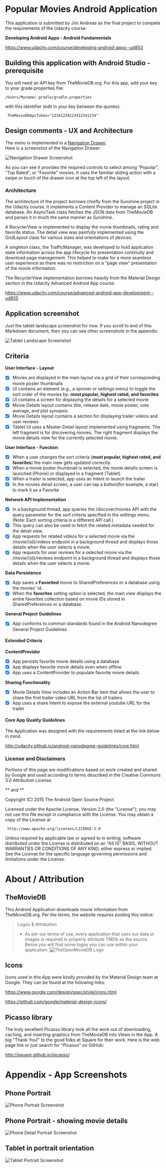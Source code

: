 # Popular Movies Android Application

This application is submitted by Jim Andreas as the final project to compete the requirements of the Udacity course:

**Developing Android Apps - Android Fundamentals**

https://www.udacity.com/course/developing-android-apps--ud853

## Building this application with Android Studio - prerequisite

You will need an API key from TheMovieDB.org.  For this app, add your key to your grade.properties file:

    /Users/Myname/.gradle/gradle.properties

with this identifier (edit in your key between the quotes):

     TheMovieDbApiToken="12341234123412341234"


## Design comments - UX and Architecture

The menu is implemented in a [Navigation Drawer](https://www.google.de/design/spec/patterns/navigation-drawer.html).   
Here is a screenshot of the Navigation Drawer:

![Navigation Drawer Screenshot](./screenshot_nav_drawer.PNG)

As you can see it provides the required controls to select among "Popular", "Top Rated", or "Favorite" movies.
It uses the familiar sliding action with a swipe or touch of the drawer icon at the top left of the layout.

### Architecture

The architecture of the project borrows chiefly from the Sunshine project in the Udacity course.  It implements a Content Provider
to manage an SQLite database.  An AsyncTask class fetches the JSON data from TheMovieDB and parses it in much the same 
manner as Sunshine.

A RecyclerView is implemented to display the movie thumbnails, rating and favorite status.   The detail view was painfully 
implemented using the GridLayout class for various sizes and orientations of devices.

A singleton class, the TrafficManager, was developed to hold application state information across the app lifecycle 
for presentation continuity and download page management.  This helped to make for a more seamless user experience as there
was no restriction on a "page view" presentation of the movie information.

The RecyclerView implementation borrows heavily from the Material Design section in the Udacity Advanced Android App course:

https://www.udacity.com/course/advanced-android-app-development--ud855

## Application screenshot
Just the tablet landscape screenshot for now.   If you scroll to end of this Markdown document, then you can see other screenshots in the appendix.

![Tablet Landscape Screenshot](./screenshot_tablet_landscape.png)

## Criteria

**User Interface - Layout**

- [X] Movies are displayed in the main layout via a grid of their corresponding movie poster thumbnails
- [X] UI contains an element (e.g., a spinner or settings menu) to toggle the sort order of the movies by: **most popular, highest rated, and favorites**
- [X] UI contains a screen for displaying the details for a selected movie
- [X] Movie Details layout contains title, release date, movie poster, vote average, and plot synopsis.
- [X] Movie Details layout contains a section for displaying trailer videos and user reviews
- [X] Tablet UI uses a Master-Detail layout implemented using fragments. The left fragment is for discovering movies. The right fragment displays the movie details view for the currently selected movie.

**User Interface - Function**
- [X] When a user changes the sort criteria (**most popular, highest rated, and favorites**) the main view gets updated correctly.
- [X] When a movie poster thumbnail is selected, the movie details screen is launched [Phone] or displayed in a fragment [Tablet]
- [X] When a trailer is selected, app uses an Intent to launch the trailer
- [X] In the movies detail screen, a user can tap a button(for example, a star) to mark it as a Favorite

**Network API Implementation**
- [X] In a background thread, app queries the /discover/movies API with the query parameter for the sort criteria specified in the settings menu. (Note: Each sorting criteria is a different API call.)
- [X] This query can also be used to fetch the related metadata needed for the detail view.
- [X] App requests for related videos for a selected movie via the /movie/{id}/videos endpoint in a background thread and displays those details when the user selects a movie.
- [X] App requests for user reviews for a selected movie via the /movie/{id}/reviews endpoint in a background thread and displays those details when the user selects a movie.

**Data Persistence**
- [X] App saves a **Favorited** movie to SharedPreferences or a database using the movies'  id.
- [X] When the **favorites** setting option is selected, the main view displays the entire favorites collection based on movie IDs stored in SharedPreferences or a database.

**General Project Guidelines**
- [X] App conforms to common standards found in the Android Nanodegree General Project Guidelines 

#### Extended Criteria

**ContentProvider**
- [X] App persists favorite movie details using a database
- [X] App displays favorite movie details even when offline
- [X] App uses a ContentProvider to populate favorite movie details

**Sharing Functionality**
- [X] Movie Details View includes an Action Bar item that allows the user to share the first trailer video URL from the list of trailers
- [X] App uses a share Intent to expose the external youtube URL for the trailer

#### Core App Quality Quidelines

The Application was designed with the requirements listed at the link below in mind.

http://udacity.github.io/android-nanodegree-guidelines/core.html

### License and Disclaimers

Portions of this page are modifications based on work created and shared by Google and used according to terms described in the Creative Commons 3.0 Attribution License

** and **

Copyright (C) 2015 The Android Open Source Project

Licensed under the Apache License, Version 2.0 (the "License");
you may not use this file except in compliance with the License.
You may obtain a copy of the License at

     http://www.apache.org/licenses/LICENSE-2.0

Unless required by applicable law or agreed to in writing, software
distributed under the License is distributed on an "AS IS" BASIS,
WITHOUT WARRANTIES OR CONDITIONS OF ANY KIND, either express or implied.
See the License for the specific language governing permissions and
limitations under the License.

# About / Attribution

## TheMovieDB

This Android Application downloads movie information from TheMovieDB.org.   Per the terms, the website 
requires posting this notice:

> Logos & Attribution
>- As per our terms of use, every application that uses our data or images is required to properly attribute TMDb as the source. Below you will find some logos you can use within your application.
![TheOpenMovieDB Logo](https://assets.tmdb.org/images/logos/var_1_1_PoweredByTMDB_Blk_Logo_Antitled.png)


## Icons

Icons used in this App were kindly provided by the Material Design team at Google.  They can be found at the following links:

https://www.google.com/design/spec/style/icons.html

https://github.com/google/material-design-icons/

## Picasso library

The truly excellent Picasso library took all the work out of downloading, caching, and inserting graphics from TheMovieDB into Views in the App.
A big "Thank You!" to the good folks at Square for their work.   Here is the web page link or just search for "Picasso" on GitHub:

http://square.github.io/picasso/

# Appendix - App Screenshots

## Phone Portrait
![Phone Portrait Screenshot](./screenshot_phone_portrait.png)
## Phone Portrait - showing movie details
![Phone Detail Portrait Screenshot](./screenshot_phone_details_portrait.png)
## Tablet in portrait orientation
![Tablet Portrait Screenshot](./screenshot_tablet_portrait.png)
